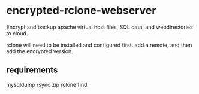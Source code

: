 # encrypted-rclone-webserver
Encrypt and backup apache virtual host files, SQL data, and webdirectories to cloud.

rclone will need to be installed and configured first. 
add a remote, and then add the encrypted version. 

requirements
---------------
mysqldump
rsync
zip
rclone
find
